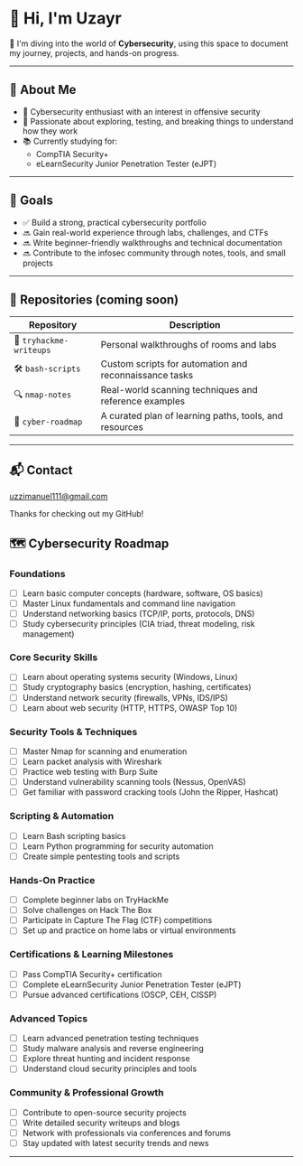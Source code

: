 # 👋 Hi, I'm Uzayr

🎯 I'm diving into the world of **Cybersecurity**, using this space to document my journey, projects, and hands-on progress.

---

## 🧠 About Me

- 🔐 Cybersecurity enthusiast with an interest in offensive security
- 🧪 Passionate about exploring, testing, and breaking things to understand how they work
- 📚 Currently studying for:
  - CompTIA Security+
  - eLearnSecurity Junior Penetration Tester (eJPT)

---

## 🎯 Goals

- ✅ Build a strong, practical cybersecurity portfolio
- 🔜 Gain real-world experience through labs, challenges, and CTFs
- 🔜 Write beginner-friendly walkthroughs and technical documentation
- 🔜 Contribute to the infosec community through notes, tools, and small projects

---

## 📁 Repositories (coming soon)

| Repository              | Description                                             |
|-------------------------|---------------------------------------------------------|
| 🧪 `tryhackme-writeups` | Personal walkthroughs of rooms and labs                 |
| 🛠️ `bash-scripts`       | Custom scripts for automation and reconnaissance tasks  |
| 🔍 `nmap-notes`         | Real-world scanning techniques and reference examples   |
| 📘 `cyber-roadmap`      | A curated plan of learning paths, tools, and resources  |

---

## 📬 Contact

uzzimanuel111@gmail.com

Thanks for checking out my GitHub!


## 🗺️ Cybersecurity Roadmap

### Foundations
- [ ] Learn basic computer concepts (hardware, software, OS basics)
- [ ] Master Linux fundamentals and command line navigation
- [ ] Understand networking basics (TCP/IP, ports, protocols, DNS)
- [ ] Study cybersecurity principles (CIA triad, threat modeling, risk management)

### Core Security Skills
- [ ] Learn about operating systems security (Windows, Linux)
- [ ] Study cryptography basics (encryption, hashing, certificates)
- [ ] Understand network security (firewalls, VPNs, IDS/IPS)
- [ ] Learn about web security (HTTP, HTTPS, OWASP Top 10)

### Security Tools & Techniques
- [ ] Master Nmap for scanning and enumeration
- [ ] Learn packet analysis with Wireshark
- [ ] Practice web testing with Burp Suite
- [ ] Understand vulnerability scanning tools (Nessus, OpenVAS)
- [ ] Get familiar with password cracking tools (John the Ripper, Hashcat)

### Scripting & Automation
- [ ] Learn Bash scripting basics
- [ ] Learn Python programming for security automation
- [ ] Create simple pentesting tools and scripts

### Hands-On Practice
- [ ] Complete beginner labs on TryHackMe
- [ ] Solve challenges on Hack The Box
- [ ] Participate in Capture The Flag (CTF) competitions
- [ ] Set up and practice on home labs or virtual environments

### Certifications & Learning Milestones
- [ ] Pass CompTIA Security+ certification
- [ ] Complete eLearnSecurity Junior Penetration Tester (eJPT)
- [ ] Pursue advanced certifications (OSCP, CEH, CISSP)

### Advanced Topics
- [ ] Learn advanced penetration testing techniques
- [ ] Study malware analysis and reverse engineering
- [ ] Explore threat hunting and incident response
- [ ] Understand cloud security principles and tools

### Community & Professional Growth
- [ ] Contribute to open-source security projects
- [ ] Write detailed security writeups and blogs
- [ ] Network with professionals via conferences and forums
- [ ] Stay updated with latest security trends and news

---
